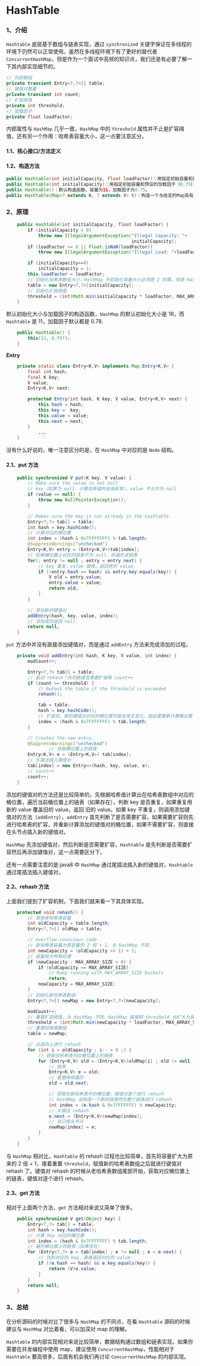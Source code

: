 # HashTable

### 1、介绍

`Hashtable` 底层基于数组与链表实现，通过 `synchronized` 关键字保证在多线程的环境下仍然可以正常使用。虽然在多线程环境下有了更好的替代者 `ConcurrentHashMap`，但是作为一个面试中高频的知识点，我们还是有必要了解一下其内部实现细节的。

``` java
// 内部数组
private transient Entry<?,?>[] table;
// 键值对数量
private transient int count;
// 扩容阈值
private int threshold;
// 加载因子
private float loadFactor;
```

内部属性与 `HashMap` 几乎一致，`HashMap` 中的 `threshold` 属性并不止是扩容阈值，还有另一个作用：哈希表容量大小，这一点要注意区分。

#### 1.1、核心接口/方法定义

#### 1.2、构造方法

```java
public Hashtable(int initialCapacity, float loadFactor)：用指定初始容量和指定加载因子构造一个新的空哈希表。
public Hashtable(int initialCapacity)：用指定初始容量和预设的加载因子（0.75）构造一个新的空哈希表。
public Hashtable()：默认构造函数，容量为11，加载因子为0.75。
public Hashtable(Map<? extends K, ? extends V> t)：构造一个与给定的Map具有相同映射关系的新哈希表。
```

### 2、原理

``` java
    public Hashtable(int initialCapacity, float loadFactor) {
        if (initialCapacity < 0)
            throw new IllegalArgumentException("Illegal Capacity: "+
                                               initialCapacity);
        if (loadFactor <= 0 || Float.isNaN(loadFactor))
            throw new IllegalArgumentException("Illegal Load: "+loadFactor);

        if (initialCapacity==0)
            initialCapacity = 1;
        this.loadFactor = loadFactor;
        // 初始化哈希表数组大小，HashMap 中初始化容量大小必须是 2 的幂，但是 Hashtable 没有这个限制
        table = new Entry<?,?>[initialCapacity];
        // 初始化扩容阈值
        threshold = (int)Math.min(initialCapacity * loadFactor, MAX_ARRAY_SIZE + 1);
    }
```

默认初始化大小与加载因子的构造函数，`HashMap` 的默认初始化大小是 16，而 `Hashtable` 是 11，加载因子默认都是 0.78.

``` java
    public Hashtable() {
        this(11, 0.75f);
    }	
```

**Entry**

``` java
    private static class Entry<K,V> implements Map.Entry<K,V> {
        final int hash;
        final K key;
        V value;
        Entry<K,V> next;

        protected Entry(int hash, K key, V value, Entry<K,V> next) {
            this.hash = hash;
            this.key =  key;
            this.value = value;
            this.next = next;
        }
			...
    }
```

没有什么好说的，唯一注意区分的是，在 `HashMap` 中对应的是 `Node` 结构。

#### 2.1、put 方法

``` java
    public synchronized V put(K key, V value) {
        // Make sure the value is not null
        // key（如果为 null，计算哈希值时会抛异常），value 不允许为 null
        if (value == null) {
            throw new NullPointerException();
        }

        // Makes sure the key is not already in the hashtable.
        Entry<?,?> tab[] = table;
        int hash = key.hashCode();
        // 计算对应的桶位置
        int index = (hash & 0x7FFFFFFF) % tab.length;
        @SuppressWarnings("unchecked")
        Entry<K,V> entry = (Entry<K,V>)tab[index];
        // 如果桶位置上对应的链表不为 null，则遍历该链表
        for(; entry != null ; entry = entry.next) {
            // key 重复，value 替换，返回老的 value
            if ((entry.hash == hash) && entry.key.equals(key)) {
                V old = entry.value;
                entry.value = value;
                return old;
            }
        }

        // 添加新的键值对
        addEntry(hash, key, value, index);
        // 添加成功返回 null
        return null;
    }
```

`put` 方法中并没有直接添加键值对，而是通过 `addEntry` 方法来完成添加的过程。

``` java
    private void addEntry(int hash, K key, V value, int index) {
        modCount++;

        Entry<?,?> tab[] = table;
        // 延迟 rehash？先判断是否需要扩容再 count++
        if (count >= threshold) {
            // Rehash the table if the threshold is exceeded
            rehash();

            tab = table;
            hash = key.hashCode();
            // 扩容后，新的键值对对应的桶位置可能会发生变化，因此要重新计算桶位置
            index = (hash & 0x7FFFFFFF) % tab.length;
        }

        // Creates the new entry.
        @SuppressWarnings("unchecked")
                // 获取桶位置上的链表
        Entry<K,V> e = (Entry<K,V>) tab[index];
        // 头插法插入键值对
        tab[index] = new Entry<>(hash, key, value, e);
        // count++
        count++;
    }
```

添加的键值对的方法还是比较简单的，先根据哈希值计算出在哈希表数组中对应的桶位置，遍历当前桶位置上的链表（如果存在），判断 key 是否重复，如果重复用新的 value 覆盖旧的 value，返回 旧的 value。如果 key 不重复，则调用添加键值对的方法（`addEntry`），`addEntry` 首先判断了是否需要扩容，如果需要扩容则先进行哈希表的扩容，并重新计算添加的键值对的桶位置，如果不需要扩容，则直接在头节点插入新的键值对。

`HashMap` 先添加键值对，然后判断是否需要扩容，`Hashtable` 是先判断是否需要扩容然后再添加键值对，这一点需要区分下。

还有一点需要注意的是:java8 中 `HashMap` 通过尾插法插入新的键值对，`Hashtable` 通过尾插法插入键值对。

#### 2.2、rehash 方法

上面我们提到了扩容机制，下面我们就来看一下其具体实现。

``` java
    protected void rehash() {
        // 获取老哈希表容量
        int oldCapacity = table.length;
        Entry<?,?>[] oldMap = table;

        // overflow-conscious code
        // 新哈希表容量为原容量的 2 倍 + 1，与 HashMap 不同
        int newCapacity = (oldCapacity << 1) + 1;
        // 容量很大特殊处理
        if (newCapacity - MAX_ARRAY_SIZE > 0) {
            if (oldCapacity == MAX_ARRAY_SIZE)
                // Keep running with MAX_ARRAY_SIZE buckets
                return;
            newCapacity = MAX_ARRAY_SIZE;
        }
        // 初始化新哈希表数组
        Entry<?,?>[] newMap = new Entry<?,?>[newCapacity];

        modCount++;
        // 重置扩容阈值，与 HashMap 不同，HashMap 直接把 threshold 也扩大为原来的两倍
        threshold = (int)Math.min(newCapacity * loadFactor, MAX_ARRAY_SIZE + 1);
        // 重置哈希表数组
        table = newMap;

        // 从底向上进行 rehash
        for (int i = oldCapacity ; i-- > 0 ;) {
            // 获取旧哈希表对应桶位置上的链表
            for (Entry<K,V> old = (Entry<K,V>)oldMap[i] ; old != null ; ) {
                // 链表
                Entry<K,V> e = old;
                // 重置继续遍历
                old = old.next;

                // 获取在新哈希表中的桶位置，键值对逐个进行 rehash
                // HashMap 会构造一个新的链表然后整个链表进行 rehash
                int index = (e.hash & 0x7FFFFFFF) % newCapacity;
                // 头插法 rehash
                e.next = (Entry<K,V>)newMap[index];
                // 自己做头节点
                newMap[index] = e;
            }
        }
    }
```

与 `HashMap` 相对比，`Hashtable` 的 rehash 过程也比较简单，首先将容量扩大为原来的 2 倍 + 1，接着重置 `threshold`，赋值新的哈希表数组之后就进行键值对 rehash 了。键值对 rehash 的时候从老哈希表数组尾部开始，获取对应桶位置上的链表，键值对逐个进行 rehash。

#### 2.3、get 方法

相对于上面两个方法，`get` 方法相对来说又简单了很多。

``` java
    public synchronized V get(Object key) {
        Entry<?,?> tab[] = table;
        int hash = key.hashCode();
        // 计算 key 对应的桶位置
        int index = (hash & 0x7FFFFFFF) % tab.length;
        // 遍历桶位置上的链表（如果存在）
        for (Entry<?,?> e = tab[index] ; e != null ; e = e.next) {
        	// 找到对应的 key，直接返回对应的 value
            if ((e.hash == hash) && e.key.equals(key)) {
                return (V)e.value;
            }
        }
        return null;
    }
```

### 3、总结

在分析源码的时候对比了很多与 `HashMap` 的不同点，在看 `Hashtable` 源码的时候建议与 `HashMap` 对比着看，可以加深对 map 的理解。

`Hashtable` 的内部实现相对来说比较简单，数据结构通过数组和链表实现。如果你需要在并发编程中使用 map，建议使用 `ConcurrentHashMap`，性能相对于 `Hashtable` 要高很多，后面有机会我们再讨论 `ConcurrentHashMap` 的内部实现。